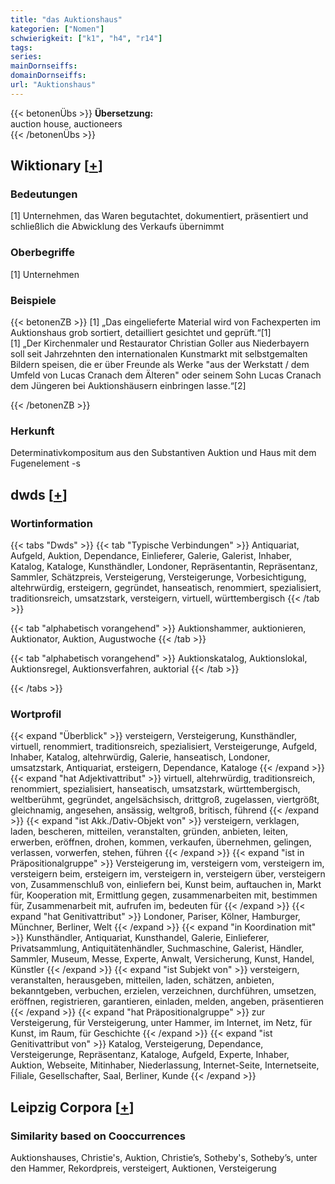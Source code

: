 ```yaml
---
title: "das Auktionshaus"
kategorien: ["Nomen"]
schwierigkeit: ["k1", "h4", "r14"]
tags:
series:
mainDornseiffs:
domainDornseiffs:
url: "Auktionshaus"
---
```


{{< betonenÜbs >}}
**Übersetzung:**  
auction house, auctioneers  
{{< /betonenÜbs >}}

## Wiktionary [[+](https://de.wiktionary.org/wiki/Auktionshaus)]

### Bedeutungen
[1] Unternehmen, das Waren begutachtet, dokumentiert, präsentiert und schließlich die Abwicklung des Verkaufs übernimmt  

### Oberbegriffe
[1] Unternehmen  

### Beispiele
{{< betonenZB >}}
[1] „Das eingelieferte Material wird von Fachexperten im Auktionshaus grob sortiert, detailliert gesichtet und geprüft.“[1]  
[1] „Der Kirchenmaler und Restaurator Christian Goller aus Niederbayern soll seit Jahrzehnten den internationalen Kunstmarkt mit selbstgemalten Bildern speisen, die er über Freunde als Werke "aus der Werkstatt / dem Umfeld von Lucas Cranach dem Älteren" oder seinem Sohn Lucas Cranach dem Jüngeren bei Auktionshäusern einbringen lasse.“[2]  

{{< /betonenZB >}}
### Herkunft
Determinativkompositum aus den Substantiven Auktion und Haus mit dem Fugenelement -s  



## dwds [[+](https://www.dwds.de/wb/Auktionshaus)]

### Wortinformation
{{< tabs "Dwds" >}}
{{< tab "Typische Verbindungen" >}}
Antiquariat, Aufgeld, Auktion, Dependance, Einlieferer, Galerie, Galerist, Inhaber, Katalog, Kataloge, Kunsthändler, Londoner, Repräsentantin, Repräsentanz, Sammler, Schätzpreis, Versteigerung, Versteigerunge, Vorbesichtigung, altehrwürdig, ersteigern, gegründet, hanseatisch, renommiert, spezialisiert, traditionsreich, umsatzstark, versteigern, virtuell, württembergisch
{{< /tab >}}

{{< tab "alphabetisch vorangehend" >}}
Auktionshammer, auktionieren, Auktionator, Auktion, Augustwoche
{{< /tab >}}

{{< tab "alphabetisch vorangehend" >}}
Auktionskatalog, Auktionslokal, Auktionsregel, Auktionsverfahren, auktorial
{{< /tab >}}

{{< /tabs >}}

### Wortprofil
{{< expand "Überblick" >}} versteigern, Versteigerung, Kunsthändler, virtuell, renommiert, traditionsreich, spezialisiert, Versteigerunge, Aufgeld, Inhaber, Katalog, altehrwürdig, Galerie, hanseatisch, Londoner, umsatzstark, Antiquariat, ersteigern, Dependance, Kataloge {{< /expand >}}
{{< expand "hat Adjektivattribut" >}} virtuell, altehrwürdig, traditionsreich, renommiert, spezialisiert, hanseatisch, umsatzstark, württembergisch, weltberühmt, gegründet, angelsächsisch, drittgroß, zugelassen, viertgrößt, gleichnamig, angesehen, ansässig, weltgroß, britisch, führend {{< /expand >}}
{{< expand "ist Akk./Dativ-Objekt von" >}} versteigern, verklagen, laden, bescheren, mitteilen, veranstalten, gründen, anbieten, leiten, erwerben, eröffnen, drohen, kommen, verkaufen, übernehmen, gelingen, verlassen, vorwerfen, stehen, führen {{< /expand >}}
{{< expand "ist in Präpositionalgruppe" >}} Versteigerung im, versteigern vom, versteigern im, versteigern beim, ersteigern im, versteigern in, versteigern über, versteigern von, Zusammenschluß von, einliefern bei, Kunst beim, auftauchen in, Markt für, Kooperation mit, Ermittlung gegen, zusammenarbeiten mit, bestimmen für, Zusammenarbeit mit, aufrufen im, bedeuten für {{< /expand >}}
{{< expand "hat Genitivattribut" >}} Londoner, Pariser, Kölner, Hamburger, Münchner, Berliner, Welt {{< /expand >}}
{{< expand "in Koordination mit" >}} Kunsthändler, Antiquariat, Kunsthandel, Galerie, Einlieferer, Privatsammlung, Antiquitätenhändler, Suchmaschine, Galerist, Händler, Sammler, Museum, Messe, Experte, Anwalt, Versicherung, Kunst, Handel, Künstler {{< /expand >}}
{{< expand "ist Subjekt von" >}} versteigern, veranstalten, herausgeben, mitteilen, laden, schätzen, anbieten, bekanntgeben, verbuchen, erzielen, verzeichnen, durchführen, umsetzen, eröffnen, registrieren, garantieren, einladen, melden, angeben, präsentieren {{< /expand >}}
{{< expand "hat Präpositionalgruppe" >}} zur Versteigerung, für Versteigerung, unter Hammer, im Internet, im Netz, für Kunst, im Raum, für Geschichte {{< /expand >}}
{{< expand "ist Genitivattribut von" >}} Katalog, Versteigerung, Dependance, Versteigerunge, Repräsentanz, Kataloge, Aufgeld, Experte, Inhaber, Auktion, Webseite, Mitinhaber, Niederlassung, Internet-Seite, Internetseite, Filiale, Gesellschafter, Saal, Berliner, Kunde {{< /expand >}}

## Leipzig Corpora [[+](https://corpora.uni-leipzig.de/en/res?word=Auktionshaus&corpusId=deu_newscrawl-public_2018)]


### Similarity based on Cooccurrences
Auktionshauses, Christie's, Auktion, Christie’s, Sotheby's, Sotheby’s, unter den Hammer, Rekordpreis, versteigert, Auktionen, Versteigerung

